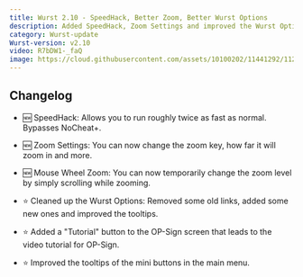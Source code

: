 ```yaml
---
title: Wurst 2.10 - SpeedHack, Better Zoom, Better Wurst Options
description: Added SpeedHack, Zoom Settings and improved the Wurst Options.
category: Wurst-update
Wurst-version: v2.10
video: R7bDW1-_faQ
image: https://cloud.githubusercontent.com/assets/10100202/11441292/1123833e-950b-11e5-94a1-d03a39961edf.jpg
---
```

## Changelog

- :new: SpeedHack: Allows you to run roughly twice as fast as normal. Bypasses NoCheat+.

- :new: Zoom Settings: You can now change the zoom key, how far it will zoom in and more.

- :new: Mouse Wheel Zoom: You can now temporarily change the zoom level by simply scrolling while zooming.

- :star: Cleaned up the Wurst Options: Removed some old links, added some new ones and improved the tooltips.

- :star: Added a "Tutorial" button to the OP-Sign screen that leads to the video tutorial for OP-Sign.

- :star: Improved the tooltips of the mini buttons in the main menu.

